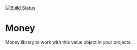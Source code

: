 [![Build Status](https://travis-ci.org/Kanunak/money.svg?branch=master)](https://travis-ci.org/Kanunak/money)
# Money

Money library to work with this value object in your projects.

